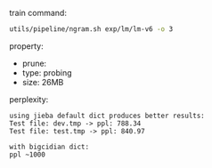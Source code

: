 
train command:

```bash
utils/pipeline/ngram.sh exp/lm/lm-v6 -o 3
```

property:

- prune: 
- type:  probing
- size:  26MB

perplexity:

```
using jieba default dict produces better results:
Test file: dev.tmp -> ppl: 788.34
Test file: test.tmp -> ppl: 840.97

with bigcidian dict:
ppl ~1000
```
